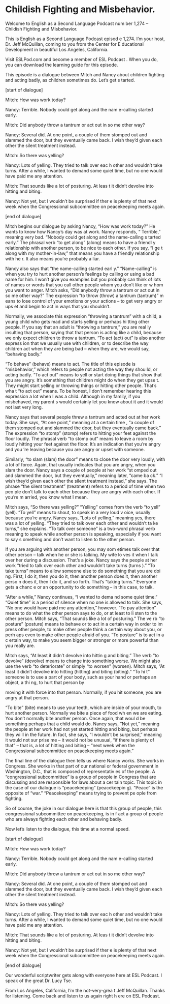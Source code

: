 # Childish Fighting and Misbehavior.

Welcome to English as a Second Language Podcast num ber 1,274 – Childish Fighting and Misbehavior.

This is English as a Second Language Podcast episod e 1,274. I’m your host, Dr. Jeff McQuillan, coming to you from the Center for E ducational Development in beautiful Los Angeles, California.

Visit ESLPod.com and become a member of ESL Podcast . When you do, you can download the learning guide for this episode.

This episode is a dialogue between Mitch and Nancy about children fighting and acting badly, as children sometimes do. Let’s get s tarted.

[start of dialogue]

Mitch: How was work today?

Nancy: Terrible. Nobody could get along and the nam e-calling started early.

Mitch: Did anybody throw a tantrum or act out in so me other way?

Nancy: Several did. At one point, a couple of them stomped out and slammed the door, but they eventually came back. I wish they’d given each other the silent treatment instead.

Mitch: So there was yelling?

Nancy: Lots of yelling. They tried to talk over eac h other and wouldn’t take turns. After a while, I wanted to demand some quiet time, but no one would have paid me any attention.

Mitch: That sounds like a lot of posturing. At leas t it didn’t devolve into hitting and biting.

Nancy: Not yet, but I wouldn’t be surprised if ther e is plenty of that next week when the Congressional subcommittee on peacekeeping  meets again.

[end of dialogue]

Mitch begins our dialogue by asking Nancy, “How was  work today?” He wants to know how Nancy’s day was at work. Nancy responds, “ Terrible,” meaning very bad. “Nobody could get along and the name-calling s tarted early.” The phrasal verb “to get along” (along) means to have a friendl y relationship with another person, to be nice to each other. If you say, “I ge t along with my mother-in-law,” that means you have a friendly relationship with he r. It also means you’re probably a liar.

Nancy also says that “the name-calling started earl y.” “Name-calling” is when you try to hurt another person’s feelings by calling or  using a bad name for him. I won’t give you examples but you probably can think of lots of names or words that you call other people whom you don’t like or w hom you want to anger. Mitch asks, “Did anybody throw a tantrum or act out in so me other way?” The expression “to throw (throw) a tantrum (tantrum)” m eans to lose control of your emotions or your actions – to get very angry or ups et and begin to act in ways that you shouldn’t.

Normally, we associate this expression “throwing a tantrum” with a child, a young child who gets mad and starts yelling or perhaps hi tting other people. If you say that an adult is “throwing a tantrum,” you are real ly insulting that person, saying that that person is acting like a child, because we  only expect children to throw a tantrum. “To act (act) out” is also another express ion that we usually use with children, or to describe the way children act when they are being bad – when they are, we would say, “behaving badly.”

“To behave” (behave) means to act. The title of this episode is “misbehavior,” which refers to people not acting the way they shou ld, or acting badly. “To act out” means to yell or start doing things that show that you are angry. It’s something that children might do when they get upse t. They might start yelling or throwing things or hitting other people. That’s wha t “to act out” means. To be honest, I don’t remember hearing this expression a lot when I was a child. Although in my family, if you misbehaved, my parent s would certainly let you know about it and it would not last very long.

Nancy says that several people threw a tantrum and acted out at her work today. She says, “At one point,” meaning at a certain time , “a couple of them stomped out and slammed the door, but they eventually came back.” The expression “to stomp” (stomp) refers to hitting your feet against the floor loudly. The phrasal verb “to stomp out” means to leave a room by loudly  hitting your feet against the floor. It’s an indication that you’re angry and you ’re leaving because you are angry or upset with someone.

Similarly, “to slam (slam) the door” means to close  the door very loudly, with a lot of force. Again, that usually indicates that you are angry, when you slam the door. Nancy says a couple of people at her work “st omped out and slammed the door, but they eventually,” meaning later, “came ba ck.” “I wish they’d given each other the silent treatment instead,” she says. The phrase “the silent treatment” (treatment) refers to a period of time when two peo ple don’t talk to each other because they are angry with each other. If you’re m arried, you know what I mean.

Mitch says, “So there was yelling?” “Yelling” comes  from the verb “to yell” (yell). “To yell” means to shout, to speak in a very loud v oice, usually because you’re angry. Nancy says, “Lots of yelling,” meaning yes, there was a lot of yelling. “They tried to talk over each other and wouldn’t ta ke turns,” she explains. “To talk over someone” is a two-word phrasal verb meaning to  speak while another person is speaking, especially if you want to say s omething and don’t want to listen to the other person.

If you are arguing with another person, you may som etimes talk over that other person – talk when he or she is talking. My wife lo ves it when I talk over her during a discussion. That’s a joke. Nancy says the people at her work “tried to talk over each other and wouldn’t take turns (turns ).” “To take turns” means to allow someone else to do something that you are doi ng. First, I do it, then you do it, then another person does it, then another perso n does it, then I do it, and so forth. That’s “taking turns.” Everyone gets a chanc e or an opportunity to do something – in this case, to talk.

“After a while,” Nancy continues, “I wanted to dema nd some quiet time.” “Quiet time” is a period of silence when no one is allowed  to talk. She says, “No one would have paid me any attention,” however. “To pay  attention” means to do what the other person says to do, or at least to li sten to the other person. Mitch says, “That sounds like a lot of posturing.” The ve rb “to posture” (posture) means to behave or to act in a certain way in order to im press other people, to make other people think a certain way about you, or perh aps even to make other people afraid of you. “To posture” is to act in a c ertain way, to make you seem bigger or stronger or more powerful than you really  are.

Mitch says, “At least it didn’t devolve into hittin g and biting.” The verb “to devolve” (devolve) means to change into something worse. We might also use the verb “to deteriorate” or simply “to worsen” (worsen). Mitch says, “At least it didn’t devolve into hitting (hitting) and biting (biting).” “To hi t” someone is to use a part of your body, such as your hand or perhaps an object, a thi ng, to hurt that person by

moving it with force into that person. Normally, if  you hit someone, you are angry at that person.

“To bite” (bite) means to use your teeth, which are  inside of your mouth, to hurt another person. Normally we bite a piece of food wh en we are eating. You don’t normally bite another person. Once again, that woul d be something perhaps that a child would do. Nancy says, “Not yet,” meaning the people at her work had not yet started hitting and biting, but perhaps they wi ll in the future. In fact, she says, “I wouldn’t be surprised,” meaning it would not sur prise me – it would not be unusual, “if there is plenty of that” – that is, a lot of hitting and biting – “next week when the Congressional subcommittee on peacekeeping  meets again.”

The final line of the dialogue then tells us where Nancy works. She works in Congress. She works in that part of our national or  federal government in Washington, D.C., that is composed of representativ es of the people. A “congressional subcommittee” is a group of people in Congress that are discussing and are responsible for laws about a cer tain topic. This topic in the case of our dialogue is “peacekeeping” (peacekeepin g). “Peace” is the opposite of “war.” “Peacekeeping” means trying to prevent pe ople from fighting.

So of course, the joke in our dialogue here is that  this group of people, this congressional subcommittee on peacekeeping, is in f act a group of people who are always fighting each other and behaving badly.

Now let’s listen to the dialogue, this time at a normal speed.

[start of dialogue]

Mitch: How was work today?

Nancy: Terrible. Nobody could get along and the nam e-calling started early.

Mitch: Did anybody throw a tantrum or act out in so me other way?

Nancy: Several did. At one point, a couple of them stomped out and slammed the door, but they eventually came back. I wish they’d given each other the silent treatment instead.

Mitch: So there was yelling?

Nancy: Lots of yelling. They tried to talk over eac h other and wouldn’t take turns. After a while, I wanted to demand some quiet time, but no one would have paid me any attention.

Mitch: That sounds like a lot of posturing. At leas t it didn’t devolve into hitting and biting.

Nancy: Not yet, but I wouldn’t be surprised if ther e is plenty of that next week when the Congressional subcommittee on peacekeeping  meets again.

[end of dialogue]

Our wonderful scriptwriter gets along with everyone  here at ESL Podcast. I speak of the great Dr. Lucy Tse.

From Los Angeles, California, I’m the not-very-grea t Jeff McQuillan. Thanks for listening. Come back and listen to us again right h ere on ESL Podcast.

